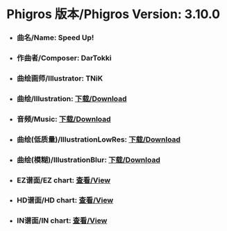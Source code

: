 
# Phigros 版本/Phigros Version:  3.10.0

- ### __曲名/Name:  Speed Up!__

- ### __作曲者/Composer:  DarTokki__

- ### __曲绘画师/Illustrator:  TNiK__

- ### __曲绘/Illustration:  [下载/Download](https://github.com/Po6647A/WebAssests/releases/download/3.10.0/892.png)__

- ### __音频/Music:  [下载/Download](https://github.com/Po6647A/WebAssests/releases/download/3.10.0/1729.ogg)__

- ### __曲绘(低质量)/IllustrationLowRes:  [下载/Download](https://github.com/Po6647A/WebAssests/releases/download/3.10.0/1384.png)__

- ### __曲绘(模糊)/IllustrationBlur:  [下载/Download](https://github.com/Po6647A/WebAssests/releases/download/3.10.0/0)__


- ### __EZ谱面/EZ chart:  [查看/View](./EZ.json/index.html)__

- ### __HD谱面/HD chart:  [查看/View](./HD.json/index.html)__

- ### __IN谱面/IN chart:  [查看/View](./IN.json/index.html)__
